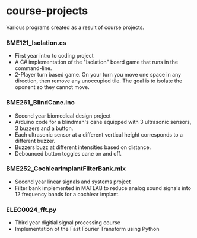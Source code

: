 # course-projects
Various programs created as a result of course projects.

### BME121_Isolation.cs
* First year intro to coding project
* A C# implementation of the "Isolation" board game that runs in the command-line.
* 2-Player turn based game. On your turn you move one space in any direction, then remove any unoccupied tile. The goal is to isolate the oponent so they cannot move.

### BME261_BlindCane.ino
* Second year biomedical design project
* Arduino code for a blindman's cane equipped with 3 ultrasonic sensors, 3 buzzers and a button. 
* Each ultrasonic sensor at a different vertical height corresponds to a different buzzer. 
* Buzzers buzz at different intensities based on distance. 
* Debounced button toggles cane on and off.

### BME252_CochlearImplantFilterBank.mlx
* Second year linear signals and systems project
* Filter bank implemented in MATLAB to reduce analog sound signals into 12 frequency bands for a cochlear implant.

### ELEC0024_fft.py
* Third year digitial signal processing course
* Implementation of the Fast Fourier Transform using Python
